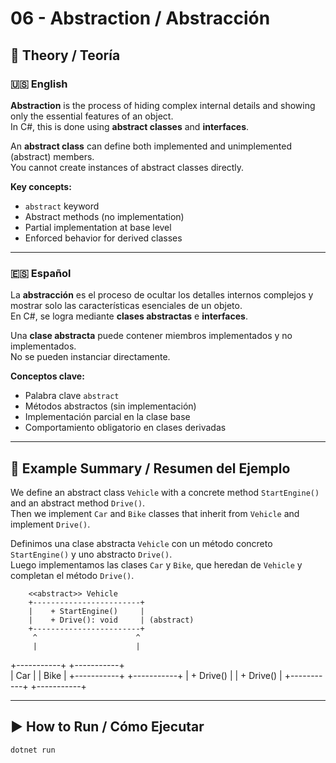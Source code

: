 ﻿# 06 - Abstraction / Abstracción

## 📘 Theory / Teoría

### 🇺🇸 English

**Abstraction** is the process of hiding complex internal details and showing only the essential features of an object.  
In C#, this is done using **abstract classes** and **interfaces**.

An **abstract class** can define both implemented and unimplemented (abstract) members.  
You cannot create instances of abstract classes directly.

**Key concepts:**
- `abstract` keyword
- Abstract methods (no implementation)
- Partial implementation at base level
- Enforced behavior for derived classes

---

### 🇪🇸 Español

La **abstracción** es el proceso de ocultar los detalles internos complejos y mostrar solo las características esenciales de un objeto.  
En C#, se logra mediante **clases abstractas** e **interfaces**.

Una **clase abstracta** puede contener miembros implementados y no implementados.  
No se pueden instanciar directamente.

**Conceptos clave:**
- Palabra clave `abstract`
- Métodos abstractos (sin implementación)
- Implementación parcial en la clase base
- Comportamiento obligatorio en clases derivadas

---

## 📁 Example Summary / Resumen del Ejemplo

We define an abstract class `Vehicle` with a concrete method `StartEngine()` and an abstract method `Drive()`.  
Then we implement `Car` and `Bike` classes that inherit from `Vehicle` and implement `Drive()`.

Definimos una clase abstracta `Vehicle` con un método concreto `StartEngine()` y uno abstracto `Drive()`.  
Luego implementamos las clases `Car` y `Bike`, que heredan de `Vehicle` y completan el método `Drive()`.

        <<abstract>> Vehicle
        +------------------------+
        |    + StartEngine()     |
        |    + Drive(): void     | (abstract)
        +------------------------+
         ^                      ^
         |                      |
   +-----------+          +-----------+     
   |   Car     |          |   Bike    |
   +-----------+          +-----------+
   | + Drive() |          | + Drive() |
   +-----------+          +-----------+


---

## ▶️ How to Run / Cómo Ejecutar

```bash
dotnet run

